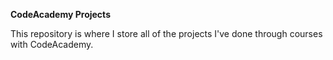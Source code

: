 **CodeAcademy Projects**

This repository is where I store all of the projects I've done through courses with CodeAcademy. 
